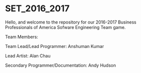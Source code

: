 # SET_2016_2017

Hello, and welcome to the repository for our 2016-2017 Business Professionals of America Sofware Engineering Team game. 

Team Members:

Team Lead/Lead Programmer: Anshuman Kumar

Lead Artist: Alan Chau

Secondary Programmer/Documentation: Andy Hudson
